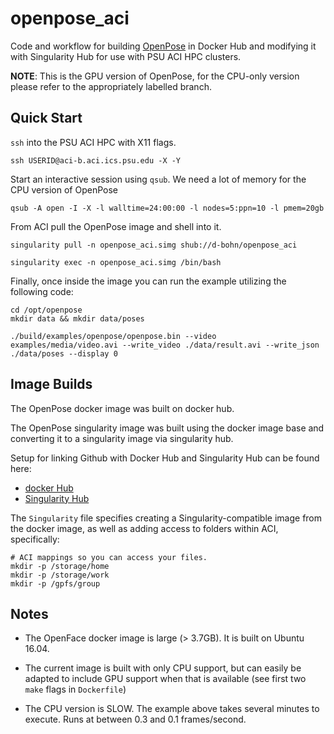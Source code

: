 # openpose_aci
Code and workflow for building [OpenPose](https://github.com/CMU-Perceptual-Computing-Lab/openpose)
in Docker Hub and modifying it with Singularity Hub for use with PSU
ACI HPC clusters.

**NOTE**: This is the GPU version of OpenPose, for the CPU-only version please
refer to the appropriately labelled branch.

## Quick Start
`ssh` into the PSU ACI HPC with X11 flags.

```
ssh USERID@aci-b.aci.ics.psu.edu -X -Y
```

Start an interactive session using `qsub`. We need a lot of memory for
the CPU version of OpenPose

```
qsub -A open -I -X -l walltime=24:00:00 -l nodes=5:ppn=10 -l pmem=20gb
```

From ACI pull the OpenPose image and shell into it.

```
singularity pull -n openpose_aci.simg shub://d-bohn/openpose_aci

singularity exec -n openpose_aci.simg /bin/bash
```

Finally, once inside the image you can run the example utilizing the following
code:

```
cd /opt/openpose
mkdir data && mkdir data/poses

./build/examples/openpose/openpose.bin --video examples/media/video.avi --write_video ./data/result.avi --write_json ./data/poses --display 0
```

## Image Builds
The OpenPose docker image was built on docker hub.

The OpenPose singularity image was built using the docker image base and
converting it to a singularity image via singularity hub.

Setup for linking Github with Docker Hub and Singularity Hub can be found here:

  - [docker Hub](https://docs.docker.com/docker-hub/)
  - [Singularity Hub](https://github.com/singularityhub/singularityhub.github.io/wiki)

The `Singularity` file specifies creating a Singularity-compatible image
from the docker image, as well as adding access to folders within ACI,  specifically:
```
# ACI mappings so you can access your files.
mkdir -p /storage/home
mkdir -p /storage/work
mkdir -p /gpfs/group
```

## Notes
  - The OpenFace docker image is large (> 3.7GB). It is built on Ubuntu 16.04.

  - The current image is built with only CPU support, but can easily be adapted to
  include GPU support when that is available (see first two `make` flags in `Dockerfile`)

  - The CPU version is SLOW. The example above takes several minutes to
  execute. Runs at between 0.3 and 0.1 frames/second.
